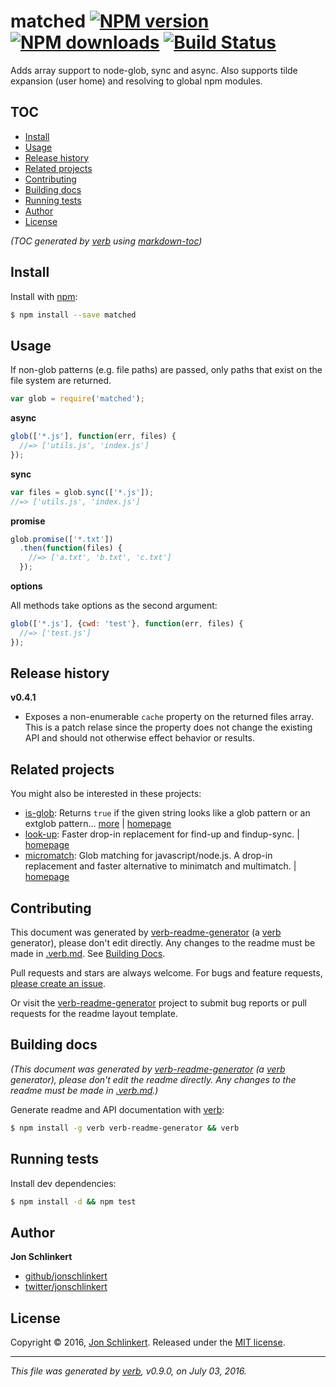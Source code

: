 # matched [![NPM version](https://img.shields.io/npm/v/matched.svg?style=flat)](https://www.npmjs.com/package/matched) [![NPM downloads](https://img.shields.io/npm/dm/matched.svg?style=flat)](https://npmjs.org/package/matched) [![Build Status](https://img.shields.io/travis/jonschlinkert/matched.svg?style=flat)](https://travis-ci.org/jonschlinkert/matched)

Adds array support to node-glob, sync and async. Also supports tilde expansion (user home) and resolving to global npm modules.

## TOC

- [Install](#install)
- [Usage](#usage)
- [Release history](#release-history)
- [Related projects](#related-projects)
- [Contributing](#contributing)
- [Building docs](#building-docs)
- [Running tests](#running-tests)
- [Author](#author)
- [License](#license)

_(TOC generated by [verb](https://github.com/verbose/verb) using [markdown-toc](https://github.com/jonschlinkert/markdown-toc))_

## Install

Install with [npm](https://www.npmjs.com/):

```sh
$ npm install --save matched
```

## Usage

If non-glob patterns (e.g. file paths) are passed, only paths that exist on the file system are returned.

```js
var glob = require('matched');
```

**async**

```js
glob(['*.js'], function(err, files) {
  //=> ['utils.js', 'index.js']
});
```

**sync**

```js
var files = glob.sync(['*.js']);
//=> ['utils.js', 'index.js']
```

**promise**

```js
glob.promise(['*.txt'])
  .then(function(files) {
    //=> ['a.txt', 'b.txt', 'c.txt']
  });
```

**options**

All methods take options as the second argument:

```js
glob(['*.js'], {cwd: 'test'}, function(err, files) {
  //=> ['test.js']
});
```

## Release history

**v0.4.1**

* Exposes a non-enumerable `cache` property on the returned files array. This is a patch relase since the property does not change the existing API and should not otherwise effect behavior or results.

## Related projects

You might also be interested in these projects:

* [is-glob](https://www.npmjs.com/package/is-glob): Returns `true` if the given string looks like a glob pattern or an extglob pattern… [more](https://github.com/jonschlinkert/is-glob) | [homepage](https://github.com/jonschlinkert/is-glob "Returns `true` if the given string looks like a glob pattern or an extglob pattern. This makes it easy to create code that only uses external modules like node-glob when necessary, resulting in much faster code execution and initialization time, and a bet")
* [look-up](https://www.npmjs.com/package/look-up): Faster drop-in replacement for find-up and findup-sync. | [homepage](https://github.com/jonschlinkert/look-up "Faster drop-in replacement for find-up and findup-sync.")
* [micromatch](https://www.npmjs.com/package/micromatch): Glob matching for javascript/node.js. A drop-in replacement and faster alternative to minimatch and multimatch. | [homepage](https://github.com/jonschlinkert/micromatch "Glob matching for javascript/node.js. A drop-in replacement and faster alternative to minimatch and multimatch.")

## Contributing

This document was generated by [verb-readme-generator](https://github.com/verbose/verb-readme-generator) (a [verb](https://github.com/verbose/verb) generator), please don't edit directly. Any changes to the readme must be made in [.verb.md](.verb.md). See [Building Docs](#building-docs).

Pull requests and stars are always welcome. For bugs and feature requests, [please create an issue](../../issues/new).

Or visit the [verb-readme-generator](https://github.com/verbose/verb-readme-generator) project to submit bug reports or pull requests for the readme layout template.

## Building docs

_(This document was generated by [verb-readme-generator](https://github.com/verbose/verb-readme-generator) (a [verb](https://github.com/verbose/verb) generator), please don't edit the readme directly. Any changes to the readme must be made in [.verb.md](.verb.md).)_

Generate readme and API documentation with [verb](https://github.com/verbose/verb):

```sh
$ npm install -g verb verb-readme-generator && verb
```

## Running tests

Install dev dependencies:

```sh
$ npm install -d && npm test
```

## Author

**Jon Schlinkert**

* [github/jonschlinkert](https://github.com/jonschlinkert)
* [twitter/jonschlinkert](http://twitter.com/jonschlinkert)

## License

Copyright © 2016, [Jon Schlinkert](https://github.com/jonschlinkert).
Released under the [MIT license](https://github.com/jonschlinkert/matched/blob/master/LICENSE).

***

_This file was generated by [verb](https://github.com/verbose/verb), v0.9.0, on July 03, 2016._